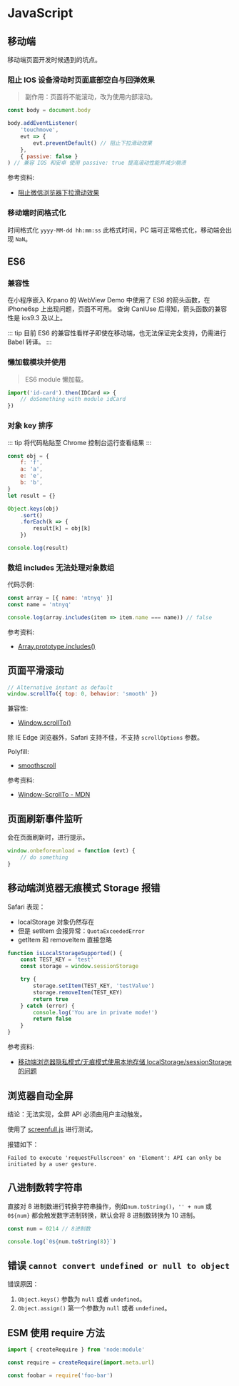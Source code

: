# JavaScript

## 移动端

移动端页面开发时候遇到的坑点。

### 阻止 IOS 设备滑动时页面底部空白与回弹效果

> 副作用：页面将不能滚动，改为使用内部滚动。

```js
const body = document.body

body.addEventListener(
    'touchmove',
    evt => {
        evt.preventDefault() // 阻止下拉滑动效果
    },
    { passive: false }
) // 兼容 IOS 和安卓 使用 passive: true 提高滚动性能并减少崩溃
```

参考资料:

-   [阻止微信浏览器下拉滑动效果](https://segmentfault.com/a/1190000014134234)

### 移动端时间格式化

时间格式化 `yyyy-MM-dd hh:mm:ss` 此格式时间，PC 端可正常格式化，移动端会出现 `NaN`。

## ES6

### 兼容性

在小程序嵌入 Krpano 的 WebView Demo 中使用了 ES6 的箭头函数，在 iPhone6sp 上出现问题，页面不可用。
查询 CanIUse 后得知，箭头函数的兼容性是 ios9.3 及以上。

::: tip
目前 ES6 的兼容性看样子即使在移动端，也无法保证完全支持，仍需进行 Babel 转译。
:::

### 懒加载模块并使用

> ES6 module 懒加载。

```js
import('id-card').then(IDCard => {
    // doSomething with module idCard
})
```

### 对象 key 排序

::: tip
将代码粘贴至 Chrome 控制台运行查看结果
:::

```js
const obj = {
    f: 'f',
    a: 'a',
    e: 'e',
    b: 'b',
}
let result = {}

Object.keys(obj)
    .sort()
    .forEach(k => {
        result[k] = obj[k]
    })

console.log(result)
```

### 数组 includes 无法处理对象数组

代码示例:

```js
const array = [{ name: 'ntnyq' }]
const name = 'ntnyq'

console.log(array.includes(item => item.name === name)) // false
```

参考资料:

-   [Array.prototype.includes()](https://developer.mozilla.org/zh-CN/docs/Web/JavaScript/Reference/Global_Objects/Array/includes)

## 页面平滑滚动

```js
// Alternative instant as default
window.scrollTo({ top: 0, behavior: 'smooth' })
```

兼容性:

-   [Window.scrollTo()](https://developer.mozilla.org/en-US/docs/Web/API/Window/scrollTo#Browser_Compatibility)

除 IE Edge 浏览器外，Safari 支持不佳，不支持 `scrollOptions` 参数。

Polyfill:

-   [smoothscroll](https://github.com/iamdustan/smoothscroll)

参考资料:

-   [Window-ScrollTo - MDN](https://developer.mozilla.org/zh-CN/docs/Web/API/Window/scrollTo)

## 页面刷新事件监听

会在页面刷新时，进行提示。

```js
window.onbeforeunload = function (evt) {
    // do something
}
```

## 移动端浏览器无痕模式 Storage 报错

Safari 表现：

-   localStorage 对象仍然存在
-   但是 setItem 会报异常：`QuotaExceededError`
-   getItem 和 removeItem 直接忽略

```js
function isLocalStorageSupported() {
    const TEST_KEY = 'test'
    const storage = window.sessionStorage

    try {
        storage.setItem(TEST_KEY, 'testValue')
        storage.removeItem(TEST_KEY)
        return true
    } catch (error) {
        console.log('You are in private mode!')
        return false
    }
}
```

参考资料:

-   [移动端浏览器隐私模式/无痕模式使用本地存储 localStorage/sessionStorage 的问题](https://my.oschina.net/jamesview/blog/2252926)

## 浏览器自动全屏

结论：无法实现，全屏 API 必须由用户主动触发。

使用了 [screenfull.js](https://github.com/sindresorhus/screenfull.js) 进行测试。

报错如下：

```text
Failed to execute 'requestFullscreen' on 'Element': API can only be initiated by a user gesture.
```

## 八进制数转字符串

直接对 8 进制数进行转换字符串操作，例如`num.toString()`，`'' + num` 或 `0${num}` 都会触发数字进制转换，默认会将 8 进制数转换为 10 进制。

```js
const num = 0214 // 8进制数

console.log(`0${num.toString(8)}`)
```

## 错误 `cannot convert undefined or null to object`

错误原因：

1. `Object.keys()` 参数为 `null` 或者 `undefined`。
2. `Object.assign()` 第一个参数为 `null` 或者 `undefined`。

## ESM 使用 require 方法

```js
import { createRequire } from 'node:module'

const require = createRequire(import.meta.url)

const foobar = require('foo-bar')
```

